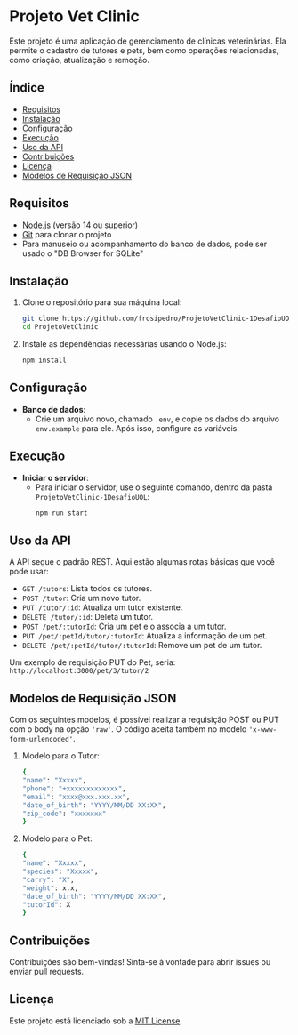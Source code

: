 # Projeto Vet Clinic

Este projeto é uma aplicação de gerenciamento de clínicas veterinárias. Ela permite o cadastro de tutores e pets, bem como operações relacionadas, como criação, atualização e remoção.

## Índice

- [Requisitos](#requisitos)
- [Instalação](#instalação)
- [Configuração](#configuração)
- [Execução](#execução)
- [Uso da API](#uso-da-api)
- [Contribuições](#contribuições)
- [Licença](#licença)
- [Modelos de Requisição JSON](#modelos-de-requisição-json)

## Requisitos

- [Node.js](https://nodejs.org/) (versão 14 ou superior)
- [Git](https://git-scm.com/) para clonar o projeto
- Para manuseio ou acompanhamento do banco de dados, pode ser usado o "DB Browser for SQLite"

## Instalação

1. Clone o repositório para sua máquina local:
    ```bash
    git clone https://github.com/frosipedro/ProjetoVetClinic-1DesafioUOL
    cd ProjetoVetClinic
    ```

2. Instale as dependências necessárias usando o Node.js:
    ```bash
    npm install
    ```

## Configuração

- **Banco de dados**:
    - Crie um arquivo novo, chamado `.env`, e copie os dados do arquivo `env.example` para ele. Após isso, configure as variáveis.

## Execução

- **Iniciar o servidor**:
    - Para iniciar o servidor, use o seguinte comando, dentro da pasta `ProjetoVetClinic-1DesafioUOL`:
    	```bash
    	npm run start
    	```

## Uso da API

A API segue o padrão REST. Aqui estão algumas rotas básicas que você pode usar:

- `GET /tutors`: Lista todos os tutores.
- `POST /tutor`: Cria um novo tutor.
- `PUT /tutor/:id`: Atualiza um tutor existente.
- `DELETE /tutor/:id`: Deleta um tutor.
- `POST /pet/:tutorId`: Cria um pet e o associa a um tutor.
- `PUT /pet/:petId/tutor/:tutorId`: Atualiza a informação de um pet.
- `DELETE /pet/:petId/tutor/:tutorId`: Remove um pet de um tutor.

Um exemplo de requisição PUT do Pet, seria: `http://localhost:3000/pet/3/tutor/2`

## Modelos de Requisição JSON

Com os seguintes modelos, é possível realizar a requisição POST ou PUT com o body na opção `'raw'`. O código aceita também no modelo `'x-www-form-urlencoded'`.

1. Modelo para o Tutor:
    ```bash
    {
	"name": "Xxxxx",
	"phone": "+xxxxxxxxxxxxx",
	"email": "xxxx@xxx.xxx.xx",
	"date_of_birth": "YYYY/MM/DD XX:XX",
	"zip_code": "xxxxxxx"
    }
    ```

2. Modelo para o Pet:
    ```bash
    {
	"name": "Xxxxx",
	"species": "Xxxxx",
	"carry": "X",
	"weight": x.x,
	"date_of_birth": "YYYY/MM/DD XX:XX",
	"tutorId": X
    }
    ```

## Contribuições

Contribuições são bem-vindas! Sinta-se à vontade para abrir issues ou enviar pull requests.

## Licença

Este projeto está licenciado sob a [MIT License](LICENSE).

